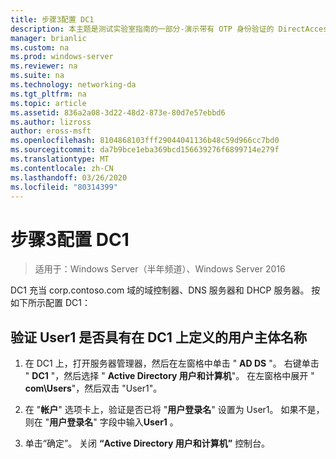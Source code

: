 ```yaml
---
title: 步骤3配置 DC1
description: 本主题是测试实验室指南的一部分-演示带有 OTP 身份验证的 DirectAccess 和用于 Windows Server 2016 的 RSA SecurID
manager: brianlic
ms.custom: na
ms.prod: windows-server
ms.reviewer: na
ms.suite: na
ms.technology: networking-da
ms.tgt_pltfrm: na
ms.topic: article
ms.assetid: 836a2a08-3d22-48d2-873e-80d7e57ebbd6
ms.author: lizross
author: eross-msft
ms.openlocfilehash: 8104868103fff29044041136b48c59d966cc7bd0
ms.sourcegitcommit: da7b9bce1eba369bcd156639276f6899714e279f
ms.translationtype: MT
ms.contentlocale: zh-CN
ms.lasthandoff: 03/26/2020
ms.locfileid: "80314399"
---
```

# <a name="step-3-configure-dc1"></a>步骤3配置 DC1

>适用于：Windows Server（半年频道）、Windows Server 2016

DC1 充当 corp.contoso.com 域的域控制器、DNS 服务器和 DHCP 服务器。 按如下所示配置 DC1：  
  
## <a name="verify-user1-has-a-user-principal-name-defined-on-dc1"></a>验证 User1 是否具有在 DC1 上定义的用户主体名称  
  
1.  在 DC1 上，打开服务器管理器，然后在左窗格中单击 " **AD DS** "。 右键单击 " **DC1** "，然后选择 " **Active Directory 用户和计算机**"。 在左窗格中展开 " **com\Users**"，然后双击 "User1"。  
  
2.  在 "**帐户**" 选项卡上，验证是否已将 "**用户登录名**" 设置为 User1。 如果不是，则在 "**用户登录名**" 字段中输入**User1** 。  
  
3.  单击“确定”。 关闭 **“Active Directory 用户和计算机”** 控制台。  
  


